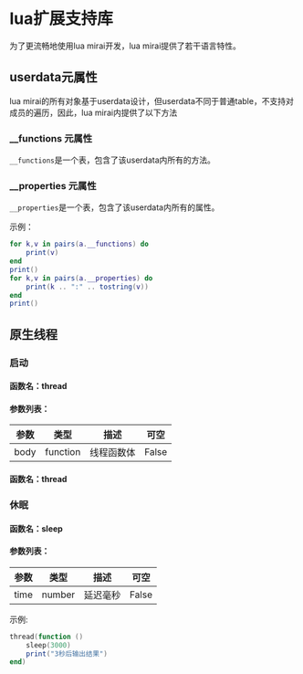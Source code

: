 # lua扩展支持库
为了更流畅地使用lua mirai开发，lua mirai提供了若干语言特性。

## userdata元属性
lua mirai的所有对象基于userdata设计，但userdata不同于普通table，不支持对成员的遍历，因此，lua mirai内提供了以下方法
### __functions 元属性
`__functions`是一个表，包含了该userdata内所有的方法。
### __properties 元属性
`__properties`是一个表，包含了该userdata内所有的属性。

示例：

``` lua
for k,v in pairs(a.__functions) do
    print(v)
end
print()
for k,v in pairs(a.__properties) do
    print(k .. ":" .. tostring(v))
end
print()
```

## 原生线程
### 启动

#### 函数名：thread

#### 参数列表：

| 参数    | 类型   | 描述       | 可空  |
| ------- | ------ | ---------- | ----- |
| body     | function | 线程函数体   | False |

#### 函数名：thread

### 休眠

#### 函数名：sleep

#### 参数列表：

| 参数    | 类型   | 描述       | 可空  |
| ------- | ------ | ---------- | ----- |
| time     | number | 延迟毫秒   | False |

示例:
```lua
thread(function ()
    sleep(3000)
    print("3秒后输出结果")
end)
```